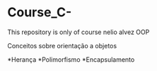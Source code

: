 # Course_C-
This repository is only of course nelio alvez OOP


Conceitos sobre orientação a objetos

*Herança 
*Polimorfismo 
*Encapsulamento 
